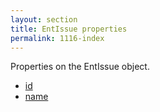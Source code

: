```yaml
---
layout: section
title: EntIssue properties
permalink: 1116-index
---
```

Properties on the EntIssue object.

* [id](./id.md)
* [name](./name.md)
